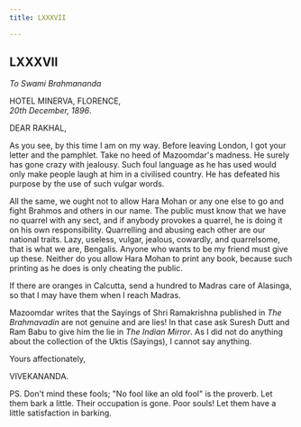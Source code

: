 ```yaml
---
title: LXXXVII

---
```





  

  


## LXXXVII

*To Swami Brahmananda*

HOTEL MINERVA, FLORENCE,  
*20th December, 1896*.

DEAR RAKHAL,

As you see, by this time I am on my way. Before leaving London, I got
your letter and the pamphlet. Take no heed of Mazoomdar's madness. He
surely has gone crazy with jealousy. Such foul language as he has used
would only make people laugh at him in a civilised country. He has
defeated his purpose by the use of such vulgar words.

All the same, we ought not to allow Hara Mohan or any one else to go and
fight Brahmos and others in our name. The public must know that we have
no quarrel with any sect, and if anybody provokes a quarrel, he is doing
it on his own responsibility. Quarrelling and abusing each other are our
national traits. Lazy, useless, vulgar, jealous, cowardly, and
quarrelsome, that is what we are, Bengalis. Anyone who wants to be my
friend must give up these. Neither do you allow Hara Mohan to print any
book, because such printing as he does is only cheating the public.

If there are oranges in Calcutta, send a hundred to Madras care of
Alasinga, so that I may have them when I reach Madras.

Mazoomdar writes that the Sayings of Shri Ramakrishna published in *The
Brahmavadin* are not genuine and are lies! In that case ask Suresh Dutt
and Ram Babu to give him the lie in *The Indian Mirror*. As I did not do
anything about the collection of the Uktis (Sayings), I cannot say
anything. 

Yours affectionately,

VIVEKANANDA.

  
PS. Don't mind these fools; "No fool like an old fool" is the proverb.
Let them bark a little. Their occupation is gone. Poor souls! Let them
have a little satisfaction in barking.


